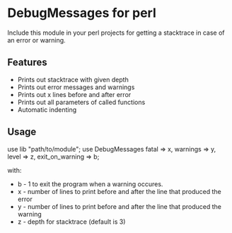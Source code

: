 DebugMessages for perl
======================

Include this module in your perl projects for getting a stacktrace in case of an error or warning.



Features
---------

* Prints out stacktrace with given depth
* Prints out error messages and warnings
* Prints out x lines before and after error
* Prints out all parameters of called functions
* Automatic indenting


Usage
------

use lib "path/to/module";
use DebugMessages fatal => x, warnings => y, level => z, exit_on_warning => b;

with:
* b - 1 to exit the program when a warning occures.
* x - number of lines to print before and after the line that produced the error
* y - number of lines to print before and after the line that produced the warning
* z - depth for stacktrace (default is 3)
